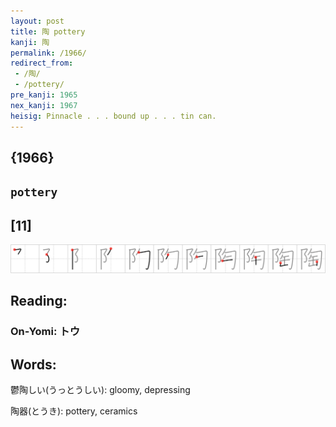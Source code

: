```yaml
---
layout: post
title: 陶 pottery
kanji: 陶
permalink: /1966/
redirect_from:
 - /陶/
 - /pottery/
pre_kanji: 1965
nex_kanji: 1967
heisig: Pinnacle . . . bound up . . . tin can.
---
```


## {1966}

## `pottery`

## [11]

<div class="stroke"><img src="../images/E999B6.png" /></div>

## Reading:

### On-Yomi: トウ

## Words:

鬱陶しい(うっとうしい): gloomy, depressing

陶器(とうき): pottery, ceramics

